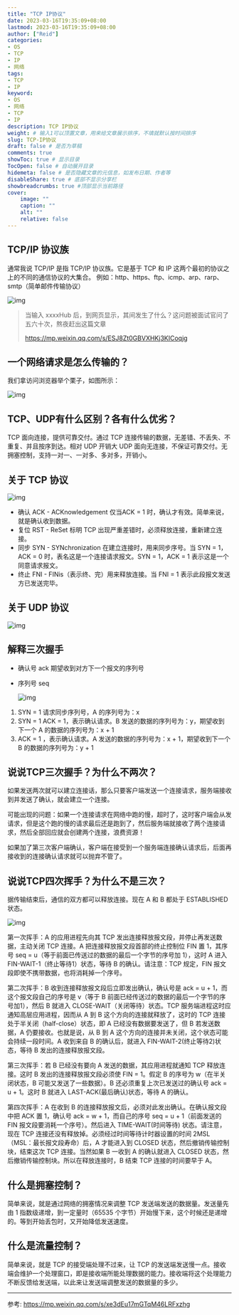 ```yaml
---
title: "TCP IP协议"
date: 2023-03-16T19:35:09+08:00
lastmod: 2023-03-16T19:35:09+08:00
author: ["Reid"]
categories: 
- OS
- TCP
- IP
- 网络
tags: 
- TCP
- IP
keyword:
- OS
- 网络
- TCP
- IP
description: TCP IP协议
weight: # 输入1可以顶置文章，用来给文章展示排序，不填就默认按时间排序
slug: TCP-IP协议
draft: false # 是否为草稿
comments: true
showToc: true # 显示目录
TocOpen: false # 自动展开目录
hidemeta: false # 是否隐藏文章的元信息，如发布日期、作者等
disableShare: true # 底部不显示分享栏
showbreadcrumbs: true #顶部显示当前路径
cover:
    image: ""
    caption: ""
    alt: ""
    relative: false
---
```


## TCP/IP 协议族

通常我说 TCP/IP 是指 TCP/IP 协议族。它是基于 TCP 和 IP 这两个最初的协议之上的不同的通信协议的大集合。
例如：http、https、ftp、icmp、arp、rarp、smtp（简单邮件传输协议）

![img](https://mmbiz.qpic.cn/mmbiz_png/VVR9iar1ILuNeOwB4d6tZicHHKP4plU4Z875WFgzGLsMqu47EKIn94hDRiaF6WX0dQILGZsDO2rVddAzHkSnqfcrw/640?wx_fmt=png&tp=webp&wxfrom=5&wx_lazy=1&wx_co=1)

>当输入 xxxxHub 后，到网页显示，其间发生了什么？这问题被面试官问了五六十次，熬夜赶出这篇文章
>
>https://mp.weixin.qq.com/s/ESJ8Zt0GBVXHKj3KICoqjg



## 一个网络请求是怎么传输的？

我们拿访问浏览器举个栗子，如图所示：

![img](https://mmbiz.qpic.cn/mmbiz_png/VVR9iar1ILuNeOwB4d6tZicHHKP4plU4Z8b30XibA3yzuFe65Idvr1LP2aOAXcVUUzOQcQUCjOBKLhD4TtT3FOgTA/640?wx_fmt=png&tp=webp&wxfrom=5&wx_lazy=1&wx_co=1)

## TCP、UDP有什么区别？各有什么优劣？

TCP 面向连接，提供可靠交付。通过 TCP 连接传输的数据，无差错、不丢失、不重复、并且按序到达。相对 UDP 开销大
UDP 面向无连接，不保证可靠交付。无拥塞控制，支持一对一、一对多、多对多，开销小。

## 关于 TCP 协议

![img](https://mmbiz.qpic.cn/mmbiz_png/VVR9iar1ILuNeOwB4d6tZicHHKP4plU4Z8bLKdMTorLDhGZ2S9DqFq2aOSHqDKDyepjQa75ExibJib5IAUkpvpzUOA/640?wx_fmt=png&tp=webp&wxfrom=5&wx_lazy=1&wx_co=1)

- 确认 ACK - ACKnowledgement 仅当ACK = 1 时，确认才有效。简单来说，就是确认收到数据。
- 复位 RST - ReSet 标明 TCP 出现严重差错时，必须释放连接，重新建立连接。
- 同步 SYN - SYNchronization 在建立连接时，用来同步序号。当 SYN = 1，ACK = 0 时，表名这是一个连接请求报文。SYN = 1，ACK = 1 表示这是一个同意请求报文。
- 终止 FNI - FINis（表示终、完）用来释放连接。当 FNI = 1 表示此段报文发送方已发送完毕。

## 关于 UDP 协议

![img](https://mmbiz.qpic.cn/mmbiz_png/VVR9iar1ILuNeOwB4d6tZicHHKP4plU4Z8NEibbtzvE1ks9jZzgCzlJckCibyBKQK4Y9FgUKyRgLIOdxibtNRH97xqg/640?wx_fmt=png&tp=webp&wxfrom=5&wx_lazy=1&wx_co=1)

## 解释三次握手

- 确认号 ack 期望收到对方下一个报文的序列号

- 序列号 seq

  ![img](https://mmbiz.qpic.cn/mmbiz_png/VVR9iar1ILuNeOwB4d6tZicHHKP4plU4Z8iag8FwkiaCOf3XsSekQOpkHoCYDhroyV0lsOtSJY7xfbr4lHY5zrEX8Q/640?wx_fmt=png&tp=webp&wxfrom=5&wx_lazy=1&wx_co=1)

1. SYN = 1 请求同步序列号，A 的序列号为：x
2. SYN = 1 ACK = 1，表示确认请求。B 发送的数据的序列号为：y，期望收到 下一个 A 的数据的序列号为：x + 1
3. ACK = 1 ，表示确认请求。A 发送的数据的序列号为：x + 1，期望收到下一个 B 的数据的序列号为：y + 1

## 说说TCP三次握手？为什么不两次？

如果发送两次就可以建立连接话，那么只要客户端发送一个连接请求，服务端接收到并发送了确认，就会建立一个连接。

可能出现的问题：如果一个连接请求在网络中跑的慢，超时了，这时客户端会从发请求，但是这个跑的慢的请求最后还是跑到了，然后服务端就接收了两个连接请求，然后全部回应就会创建两个连接，浪费资源！

如果加了第三次客户端确认，客户端在接受到一个服务端连接确认请求后，后面再接收到的连接确认请求就可以抛弃不管了。

## 说说TCP四次挥手？为什么不是三次？

据传输结束后，通信的双方都可以释放连接。现在 A 和 B 都处于 ESTABLISHED 状态。

![img](https://mmbiz.qpic.cn/mmbiz_png/VVR9iar1ILuNeOwB4d6tZicHHKP4plU4Z8mkh6oljy6jc49HMS8OMlmeQyZXylrBDjIoXpEaibPE5xX42Ovc88WJA/640?wx_fmt=png&tp=webp&wxfrom=5&wx_lazy=1&wx_co=1)

第一次挥手：A 的应用进程先向其 TCP 发出连接释放报文段，并停止再发送数据，主动关闭 TCP 连接。A 把连接释放报文段首部的终止控制位 FIN 置 1，其序号 seq = u（等于前面已传送过的数据的最后一个字节的序号加 1），这时 A 进入 FIN-WAIT-1（终止等待1）状态，等待 B 的确认。请注意：TCP 规定，FIN 报文段即使不携带数据，也将消耗掉一个序号。

第二次挥手：B 收到连接释放报文段后立即发出确认，确认号是 ack = u + 1，而这个报文段自己的序号是 v（等于 B 前面已经传送过的数据的最后一个字节的序号加1），然后 B 就进入 CLOSE-WAIT（关闭等待）状态。TCP 服务端进程这时应通知高层应用进程，因而从 A 到 B 这个方向的连接就释放了，这时的 TCP 连接处于半关闭（half-close）状态，即 A 已经没有数据要发送了，但 B 若发送数据，A 仍要接收。也就是说，从 B 到 A 这个方向的连接并未关闭，这个状态可能会持续一段时间。A 收到来自 B 的确认后，就进入 FIN-WAIT-2(终止等待2)状态，等待 B 发出的连接释放报文段。

第三次挥手：若 B 已经没有要向 A 发送的数据，其应用进程就通知 TCP 释放连接。这时 B 发出的连接释放报文段必须使 FIN = 1。假定 B 的序号为 w（在半关闭状态，B 可能又发送了一些数据）。B 还必须重复上次已发送过的确认号 ack = u + 1。这时 B 就进入 LAST-ACK(最后确认)状态，等待 A 的确认。

第四次挥手：A 在收到 B 的连接释放报文后，必须对此发出确认。在确认报文段中把 ACK 置 1，确认号 ack = w + 1，而自己的序号 seq = u + 1（前面发送的 FIN 报文段要消耗一个序号）。然后进入 TIME-WAIT(时间等待) 状态。请注意，现在 TCP 连接还没有释放掉。必须经过时间等待计时器设置的时间 2MSL（MSL：最长报文段寿命）后，A 才能进入到 CLOSED 状态，然后撤销传输控制块，结束这次 TCP 连接。当然如果 B 一收到 A 的确认就进入 CLOSED 状态，然后撤销传输控制块。所以在释放连接时，B 结束 TCP 连接的时间要早于 A。

## 什么是拥塞控制？

简单来说，就是通过网络的拥塞情况来调整 TCP 发送端发送的数据量。发送量先由 1 指数级递增，到一定量时（65535 个字节）开始慢下来，这个时候还是递增的。等到开始丢包时，又开始降低发送速度。

## 什么是流量控制？

简单来说，就是 TCP 的接受端处理不过来，让 TCP 的发送端发送慢一点。接收端会维护一个处理窗口，即是接收端所能处理数据的能力。接收端将这个处理能力不断反馈给发送端，以此来让发送端调整发送的数据量的多少。

---

参考: https://mp.weixin.qq.com/s/xe3dEu17mGTqM46LRFxzhg